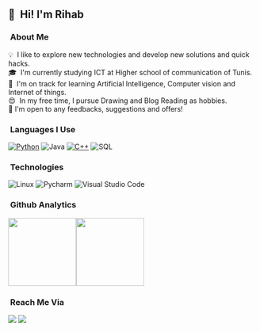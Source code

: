 
## 👋 &nbsp;Hi! I'm Rihab

### &nbsp;About Me

💡  &nbsp;I like to explore new technologies and develop new solutions and quick hacks.\
🎓 &nbsp;I'm currently studying ICT at Higher school of communication of Tunis.\
🌱 &nbsp;I'm on track for learning Artificial Intelligence, Computer vision and Internet of things.\
😍 &nbsp;In my free time, I pursue Drawing and Blog Reading as hobbies.\
📄 I'm open to any feedbacks, suggestions and offers!

### &nbsp;Languages I Use

[![Python](https://img.shields.io/badge/-Python-000?&logo=python)](https://github.com/GhaziXX?tab=repositories&q=&type=&language=python)
![Java](https://img.shields.io/badge/-Java-000?&logo=Java)
[![C++](https://img.shields.io/badge/-C++-000?&logo=c%2b%2b)](https://github.com/GhaziXX?tab=repositories&q=&type=&language=c++)
![SQL](https://img.shields.io/badge/-SQL-000?&logo=MySQL)

### &nbsp;Technologies

![Linux](https://img.shields.io/badge/-Linux-000?&logo=Linux&logoColor=FCC624)
![Pycharm](https://img.shields.io/badge/-Pycharm-000?style=flat&logo=pycharm&logoColor=ff69b4)
![Visual Studio Code](https://img.shields.io/badge/-Visual%20Studio%20Code-000?style=flat&logo=visual-studio-code&logoColor=007ACC)



### &nbsp;Github Analytics

<a href="https://github.com/Rihab114/"><img height="137px" src="https://github-readme-stats.vercel.app/api?username=Rihab114&hide_title=true&hide_border=true&show_icons=true&include_all_commits=true&count_private=true&line_height=21&text_color=000&icon_color=000&bg_color=0,ea6161,ffc64d,fffc4d,52fa5a&theme=graywhite" /><!-- wi*quL3fcV --><img height="137px" src="https://github-readme-stats.vercel.app/api/top-langs/?username=Rihab114&hide=html&hide_title=true&hide_border=true&layout=compact&langs_count=7&exclude_repo=comp426,Redventures-Movie-Quotes&text_color=000&icon_color=fff&bg_color=0,52fa5a,4dfcff,c64dff&theme=graywhite" /></a>

### &nbsp;Reach Me Via

<a href="mailto:rihab.ghrab@supcom.tn"><img src="https://img.shields.io/badge/-rihab.ghrab@supcom.tn-000?&logo=Gmail"/></a>
<a href="https://www.linkedin.com/in/rihab-ghrab-1382691b6/"><img src="https://img.shields.io/badge/-Rihab%20Ghrab-000?&logo=Linkedin"/></a>


